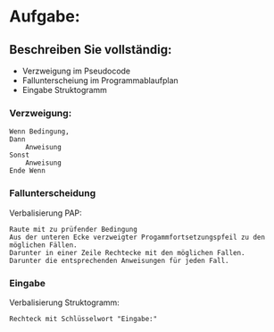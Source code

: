 # Aufgabe:
## Beschreiben Sie vollständig:
- Verzweigung im Pseudocode
- Fallunterscheiung im Programmablaufplan
- Eingabe Struktogramm
 
### Verzweigung:
```
Wenn Bedingung,
Dann
    Anweisung
Sonst
    Anweisung
Ende Wenn
```

### Fallunterscheidung
Verbalisierung PAP:
```
Raute mit zu prüfender Bedingung
Aus der unteren Ecke verzweigter Progammfortsetzungspfeil zu den möglichen Fällen.
Darunter in einer Zeile Rechtecke mit den möglichen Fallen.
Darunter die entsprechenden Anweisungen für jeden Fall.
```
### Eingabe
Verbalisierung Struktogramm:
```
Rechteck mit Schlüsselwort "Eingabe:"
```